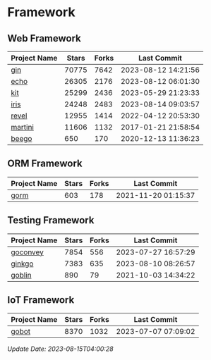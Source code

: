 # Framework

## Web Framework
| Project Name | Stars | Forks | Last Commit |
| ------------ | ----- | ----- | ----------- |
| [gin](https://github.com/gin-gonic/gin) | 70775 | 7642 | 2023-08-12 14:21:56 |
| [echo](https://github.com/labstack/echo) | 26305 | 2176 | 2023-08-12 06:01:30 |
| [kit](https://github.com/go-kit/kit) | 25299 | 2436 | 2023-05-29 21:23:33 |
| [iris](https://github.com/kataras/iris) | 24248 | 2483 | 2023-08-14 09:03:57 |
| [revel](https://github.com/revel/revel) | 12955 | 1414 | 2022-04-12 20:53:30 |
| [martini](https://github.com/go-martini/martini) | 11606 | 1132 | 2017-01-21 21:58:54 |
| [beego](https://github.com/astaxie/beego) | 650 | 170 | 2020-12-13 11:36:23 |

## ORM Framework
| Project Name | Stars | Forks | Last Commit |
| ------------ | ----- | ----- | ----------- |
| [gorm](https://github.com/jinzhu/gorm) | 603 | 178 | 2021-11-20 01:15:37 |

## Testing Framework
| Project Name | Stars | Forks | Last Commit |
| ------------ | ----- | ----- | ----------- |
| [goconvey](https://github.com/smartystreets/goconvey) | 7854 | 556 | 2023-07-27 16:57:29 |
| [ginkgo](https://github.com/onsi/ginkgo) | 7383 | 635 | 2023-08-10 08:26:57 |
| [goblin](https://github.com/franela/goblin) | 890 | 79 | 2021-10-03 14:34:22 |

## IoT Framework
| Project Name | Stars | Forks | Last Commit |
| ------------ | ----- | ----- | ----------- |
| [gobot](https://github.com/hybridgroup/gobot) | 8370 | 1032 | 2023-07-07 07:09:02 |

*Update Date: 2023-08-15T04:00:28*